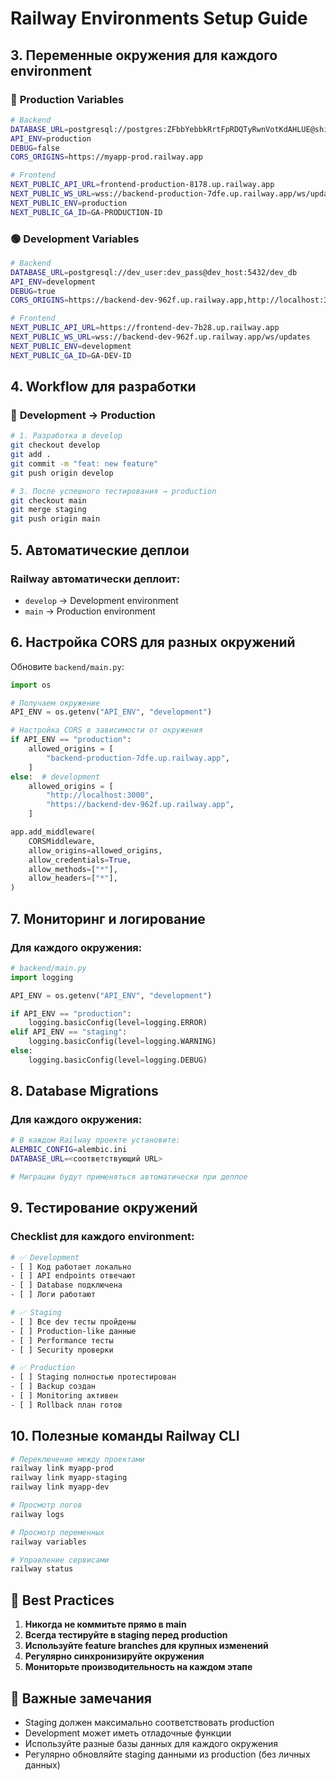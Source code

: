 # Railway Environments Setup Guide

## 3. **Переменные окружения для каждого environment**

### 🔴 **Production Variables**
```bash
# Backend
DATABASE_URL=postgresql://postgres:ZFbbYebbkRrtFpRDQTyRwnVotKdAHLUE@shinkansen.proxy.rlwy.net:15068/railway
API_ENV=production
DEBUG=false
CORS_ORIGINS=https://myapp-prod.railway.app

# Frontend
NEXT_PUBLIC_API_URL=frontend-production-8178.up.railway.app
NEXT_PUBLIC_WS_URL=wss://backend-production-7dfe.up.railway.app/ws/updates
NEXT_PUBLIC_ENV=production
NEXT_PUBLIC_GA_ID=GA-PRODUCTION-ID
```

### 🟢 **Development Variables**
```bash
# Backend
DATABASE_URL=postgresql://dev_user:dev_pass@dev_host:5432/dev_db
API_ENV=development
DEBUG=true
CORS_ORIGINS=https://backend-dev-962f.up.railway.app,http://localhost:3000

# Frontend
NEXT_PUBLIC_API_URL=https://frontend-dev-7b28.up.railway.app
NEXT_PUBLIC_WS_URL=wss://backend-dev-962f.up.railway.app/ws/updates
NEXT_PUBLIC_ENV=development
NEXT_PUBLIC_GA_ID=GA-DEV-ID
```

## 4. **Workflow для разработки**

### 🔄 **Development → Production**

```bash
# 1. Разработка в develop
git checkout develop
git add .
git commit -m "feat: new feature"
git push origin develop

# 3. После успешного тестирования → production
git checkout main
git merge staging
git push origin main
```

## 5. **Автоматические деплои**

### Railway автоматически деплоит:
- `develop` → Development environment
- `main` → Production environment

## 6. **Настройка CORS для разных окружений**

Обновите `backend/main.py`:

```python
import os

# Получаем окружение
API_ENV = os.getenv("API_ENV", "development")

# Настройка CORS в зависимости от окружения
if API_ENV == "production":
    allowed_origins = [
        "backend-production-7dfe.up.railway.app",
    ]
else:  # development
    allowed_origins = [
        "http://localhost:3000",
        "https://backend-dev-962f.up.railway.app",
    ]

app.add_middleware(
    CORSMiddleware,
    allow_origins=allowed_origins,
    allow_credentials=True,
    allow_methods=["*"],
    allow_headers=["*"],
)
```

## 7. **Мониторинг и логирование**

### Для каждого окружения:
```python
# backend/main.py
import logging

API_ENV = os.getenv("API_ENV", "development")

if API_ENV == "production":
    logging.basicConfig(level=logging.ERROR)
elif API_ENV == "staging":
    logging.basicConfig(level=logging.WARNING)
else:
    logging.basicConfig(level=logging.DEBUG)
```

## 8. **Database Migrations**

### Для каждого окружения:
```bash
# В каждом Railway проекте установите:
ALEMBIC_CONFIG=alembic.ini
DATABASE_URL=<соответствующий URL>

# Миграции будут применяться автоматически при деплое
```

## 9. **Тестирование окружений**

### Checklist для каждого environment:
```bash
# ✅ Development
- [ ] Код работает локально
- [ ] API endpoints отвечают
- [ ] Database подключена
- [ ] Логи работают

# ✅ Staging  
- [ ] Все dev тесты пройдены
- [ ] Production-like данные
- [ ] Performance тесты
- [ ] Security проверки

# ✅ Production
- [ ] Staging полностью протестирован
- [ ] Backup создан
- [ ] Monitoring активен
- [ ] Rollback план готов
```

## 10. **Полезные команды Railway CLI**

```bash
# Переключение между проектами
railway link myapp-prod
railway link myapp-staging  
railway link myapp-dev

# Просмотр логов
railway logs

# Просмотр переменных
railway variables

# Управление сервисами
railway status
```

## 🎯 **Best Practices**

1. **Никогда не коммитьте прямо в main**
2. **Всегда тестируйте в staging перед production**
3. **Используйте feature branches для крупных изменений**
4. **Регулярно синхронизируйте окружения**
5. **Мониторьте производительность на каждом этапе**

## 🚨 **Важные замечания**

- Staging должен максимально соответствовать production
- Development может иметь отладочные функции
- Используйте разные базы данных для каждого окружения
- Регулярно обновляйте staging данными из production (без личных данных)
